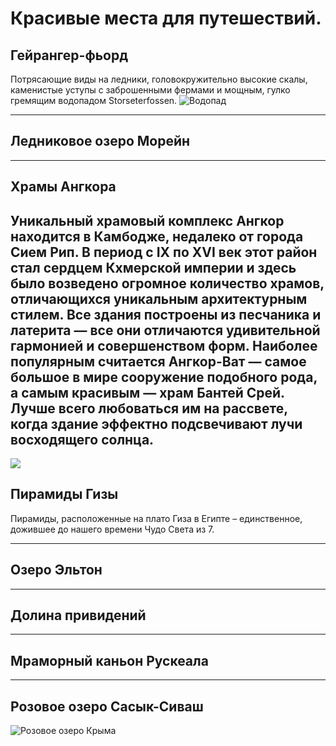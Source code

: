 # Красивые места для путешествий.

## **Гейрангер-фьорд**
Потрясающие виды на ледники, головокружительно высокие скалы, каменистые уступы с заброшенными фермами и мощным, гулко гремящим водопадом Storseterfossen. 
![Водопад](Geirangerfjord.jpg)

---

## **Ледниковое озеро Морейн**


------

## **Храмы Ангкора**
Уникальный храмовый комплекс Ангкор находится в Камбодже, недалеко от города Сием Рип. В период с IX по XVI век этот район стал сердцем Кхмерской империи и здесь было возведено огромное количество храмов, отличающихся уникальным архитектурным стилем. Все здания построены из песчаника и латерита — все они отличаются удивительной гармонией и совершенством форм. Наиболее популярным считается Ангкор-Ват — самое большое в мире сооружение подобного рода, а самым красивым — храм Бантей Срей. Лучше всего любоваться им на рассвете, когда здание эффектно подсвечивают лучи восходящего солнца.
---
![](Angkor-temples.jpg)

## **Пирамиды Гизы**
Пирамиды, расположенные на плато Гиза в Египте – единственное, дожившее до нашего времени Чудо Света из 7.

----

## **Озеро Эльтон**


----
## **Долина привидений**

----

## **Мраморный каньон Рускеала**


----
## **Розовое озеро Сасык-Сиваш**
![Розовое озеро Крыма](Pink-ozero.jpg)
